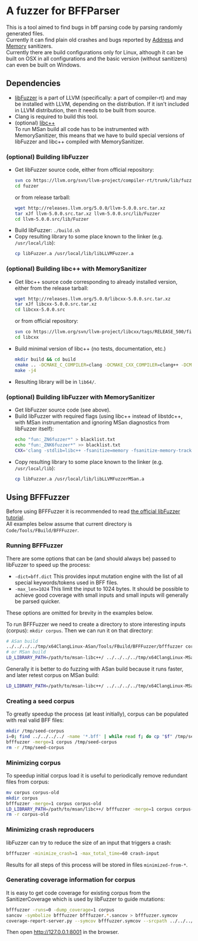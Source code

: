 # A fuzzer for BFFParser
This is a tool aimed to find bugs in bff parsing code by parsing randomly generated files.  
Currently it can find plain old crashes and bugs reported by [Address](https://clang.llvm.org/docs/AddressSanitizer.html) and [Memory](https://clang.llvm.org/docs/MemorySanitizer.html) sanitizers.  
Currently there are build configurations only for Linux, although it can be built on OSX in all configurations and the basic version (without sanitizers) can even be built on Windows.

## Dependencies
*   [libFuzzer](http://llvm.org/docs/LibFuzzer.html) is a part of LLVM (specifically: a part of compiler-rt) and may be installed with LLVM, depending on the distribution. If it isn't included in LLVM distribution, then it needs to be built from source.
*   Clang is required to build this tool.
*   (optional) [libc++](http://libcxx.llvm.org/docs/)  
    To run MSan build all code has to be instrumented with MemorySanitizer, this means that we have to build special versions of libFuzzer and libc++ compiled with MemorySanitizer.

### (optional) Building libFuzzer
*   Get libFuzzer source code, either from official repository:
    ```bash
    svn co https://llvm.org/svn/llvm-project/compiler-rt/trunk/lib/fuzzer/ fuzzer
    cd fuzzer
    ```
    or from release tarball:
    ```bash
    wget http://releases.llvm.org/5.0.0/llvm-5.0.0.src.tar.xz
    tar xJf llvm-5.0.0.src.tar.xz llvm-5.0.0.src/lib/Fuzzer
    cd llvm-5.0.0.src/lib/Fuzzer
    ```
*   Build libFuzzer: `./build.sh`
*   Copy resulting library to some place known to the linker (e.g. `/usr/local/lib`):
    ```bash
    cp libFuzzer.a /usr/local/lib/libLLVMFuzzer.a
    ```

### (optional) Building libc++ with MemorySanitizer
*   Get libc++ source code corresponding to already installed version, either from the release tarball:
    ```bash
    wget http://releases.llvm.org/5.0.0/libcxx-5.0.0.src.tar.xz
    tar xJf libcxx-5.0.0.src.tar.xz
    cd libcxx-5.0.0.src
    ```
    or from official repository:
    ```bash
    svn co https://llvm.org/svn/llvm-project/libcxx/tags/RELEASE_500/final/ libcxx
    cd libcxx
    ```
*   Build minimal version of libc++ (no tests, documentation, etc.)
    ```bash
    mkdir build && cd build
    cmake .. -DCMAKE_C_COMPILER=clang -DCMAKE_CXX_COMPILER=clang++ -DCMAKE_BUILD_TYPE=Release -DLLVM_USE_SANITIZER=MemoryWithOrigins -DLIBCXX_USE_COMPILER_RT=ON -DLIBCXX_ENABLE_EXPERIMENTAL_LIBRARY=NO -DLIBCXX_INCLUDE_BENCHMARKS=NO -DLIBCXX_INCLUDE_TESTS=NO -DLIBCXX_INCLUDE_DOCS=NO
    make -j4
    ```
*   Resulting library will be in `lib64/`.

### (optional) Building libFuzzer with MemorySanitizer
*   Get libFuzzer source code (see above).
*   Build libFuzzer with required flags (using libc++ instead of libstdc++, with MSan instrumentation and ignoring MSan diagnostics from libFuzzer itself):
    ```bash
    echo "fun:_ZN6fuzzer*" > blacklist.txt
    echo "fun:_ZNK6fuzzer*" >> blacklist.txt
    CXX='clang -stdlib=libc++ -fsanitize=memory -fsanitize-memory-track-origins -fsanitize-blacklist=blacklist.txt' ./build.sh
    ```
*   Copy resulting library to some place known to the linker (e.g. `/usr/local/lib`):
    ```bash
    cp libFuzzer.a /usr/local/lib/libLLVMFuzzerMSan.a
    ```

## Using BFFFuzzer
Before using BFFFuzzer it is recommended to read [the official libFuzzer tutorial](https://github.com/google/fuzzer-test-suite/blob/master/tutorial/libFuzzerTutorial.md).  
All examples below assume that current directory is `Code/Tools/FBuild/BFFFuzzer`.

### Running BFFFuzzer
There are some options that can be (and should always be) passed to libFuzzer to speed up the process:
*   `-dict=bff.dict` This provides input mutation engine with the list of all special keywords/tokens used in BFF files.
*   `-max_len=1024` This limit the input to 1024 bytes. It should be possible to achieve good coverage with small inputs and small inputs will generally be parsed quicker.

These options are omitted for brevity in the examples below.

To run BFFFuzzer we need to create a directory to store interesting inputs (corpus): `mkdir corpus`.
Then we can run it on that directory:
```bash
# ASan build
../../../../tmp/x64ClangLinux-ASan/Tools/FBuild/BFFFuzzer/bfffuzzer corpus
# or MSan build
LD_LIBRARY_PATH=/path/to/msan-libc++/ ../../../../tmp/x64ClangLinux-MSan/Tools/FBuild/BFFFuzzer/bfffuzzer corpus
```
Generally it is better to do fuzzing with ASan build because it runs faster, and later retest corpus on MSan build:
```bash
LD_LIBRARY_PATH=/path/to/msan-libc++/ ../../../../tmp/x64ClangLinux-MSan/Tools/FBuild/BFFFuzzer/bfffuzzer corpus/*
```

### Creating a seed corpus
To greatly speedup the process (at least initially), corpus can be populated with real valid BFF files:
```bash
mkdir /tmp/seed-corpus
i=0; find ../../../../ -name '*.bff' | while read f; do cp "$f" /tmp/seed-corpus/$i; i=$((i+1)); done
bfffuzzer -merge=1 corpus /tmp/seed-corpus
rm -r /tmp/seed-corpus
```

### Minimizing corpus
To speedup initial corpus load it is useful to periodically remove redundant files from corpus:
```bash
mv corpus corpus-old
mkdir corpus
bfffuzzer -merge=1 corpus corpus-old
LD_LIBRARY_PATH=/path/to/msan/libc++/ bfffuzzer -merge=1 corpus corpus-old
rm -r corpus-old
```

### Minimizing crash reproducers
libFuzzer can try to reduce the size of an input that triggers a crash:
```bash
bfffuzzer -minimize_crash=1 -max_total_time=60 crash-input
```
Results for all steps of this process will be stored in files `minimized-from-*`.

### Generating coverage information for corpus
It is easy to get code coverage for existing corpus from the SanitizerCoverage which is used by libFuzzer to guide mutations:
```bash
bfffuzzer -runs=0 -dump_coverage=1 corpus
sancov -symbolize bfffuzzer bfffuzzer.*.sancov > bfffuzzer.symcov
coverage-report-server.py --symcov bfffuzzer.symcov --srcpath ../../../../
```
Then open http://127.0.0.1:8001 in the browser.
